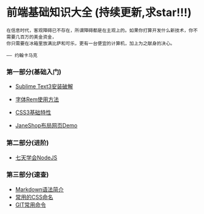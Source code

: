 # 前端基础知识大全 (持续更新,求star!!!)
 
	在信息时代，客观障碍已不存在，所谓障碍都是在主观上的。如果你打算开发什么新技术，你不需要几百万的美金资金，
	你只需要在冰箱里放满比萨和可乐，更有一台便宜的计算机，加上为之献身的决心。
	
	—— 约翰卡马克

### 第一部分(基础入门)

- [Sublime Text3安装破解](./基础/sublime.md)
- [字体Rem使用方法](./基础/字体rem.md)
- [CSS3基础特性](./基础/CSS3.md)


- [JaneShop布局网页Demo](https://github.com/zy1024/JaneShop)

### 第二部分(进阶)

- [七天学会NodeJS](http://nqdeng.github.io/7-days-nodejs/)


### 第三部分(速查)

- [Markdown语法简介](https://zy1024.github.io/Markdown/)
- [常用的CSS命名](./基础/常用的CSS命名.md)
- [GIT常用命令](./基础/GIT常用命令.md)
